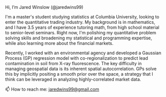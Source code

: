 Hi, I’m Jared Winslow (@jaredwins99)

I'm a master's student studying statistics at Columbia University, looking to enter the quantitative trading industry. My background is in mathematics, and I have 3.5 years of experience tutoring math, from high school material to senior-level seminars. Right now, I'm polishing my quantitative problem solving skills and broadening my statistical and programming expertise, while also learning more about the financial markets.

Recently, I worked with an environmental agency and developed a Gaussian Process (GP) regression model with co-regionalization to predict lead contamination in soil from X-ray fluorescence. The key difficulty in managing geospatial data is its inherent spatial autocorrelation. GPs solve this by implicitly positing a smooth prior over the space, a strategy that I think can be leveraged in analyzing highly-correlated market data.

📫 How to reach me: jaredwins99@gmail.com

<!---
jaredwins99/jaredwins99 is a ✨ special ✨ repository because its `README.md` (this file) appears on your GitHub profile.
You can click the Preview link to take a look at your changes.
--->
